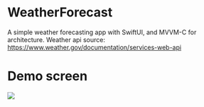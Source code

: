 # WeatherForecast

A simple weather forecasting app with SwiftUI, and MVVM-C for architecture.
Weather api source: https://www.weather.gov/documentation/services-web-api

# Demo screen
![](WeatherForecast/demo.gif)
